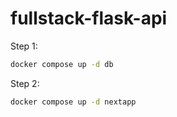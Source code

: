 # fullstack-flask-api

Step 1: 
```bash
docker compose up -d db
```
Step 2:
```bash
docker compose up -d nextapp
```
